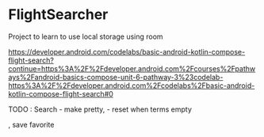 # FlightSearcher
Project to learn to use local storage using room


https://developer.android.com/codelabs/basic-android-kotlin-compose-flight-search?continue=https%3A%2F%2Fdeveloper.android.com%2Fcourses%2Fpathways%2Fandroid-basics-compose-unit-6-pathway-3%23codelab-https%3A%2F%2Fdeveloper.android.com%2Fcodelabs%2Fbasic-android-kotlin-compose-flight-search#0


TODO : Search - make pretty, - reset when terms empty

, save favorite
